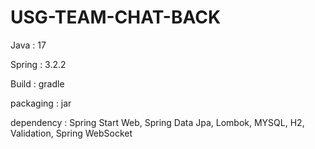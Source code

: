 # USG-TEAM-CHAT-BACK

Java : 17

Spring : 3.2.2

Build : gradle

packaging : jar

dependency : Spring Start Web, Spring Data Jpa, Lombok, MYSQL, H2, Validation, Spring WebSocket
